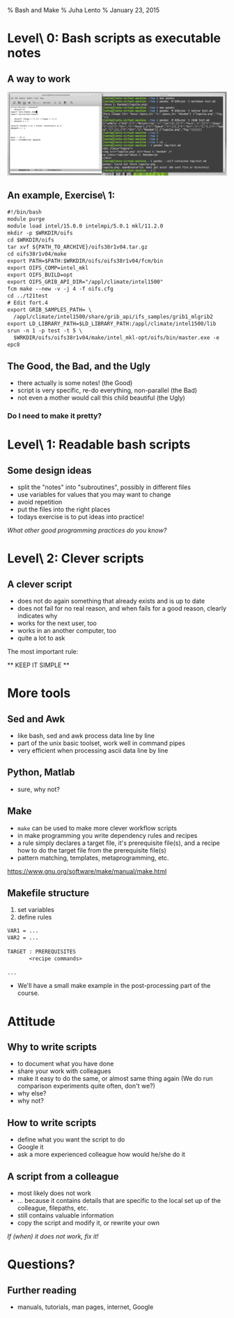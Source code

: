 % Bash and Make
% Juha Lento
% January 23, 2015


# Level\ 0: Bash scripts as executable notes

## A way to work

![Copying commands (the ones that actually worked) from the terminal window to a file is "a level\ 0" use case.](include/EmacsAndXterm.png)

## An example, Exercise\ 1:

~~~~{#bash-as-notes .bash}
#!/bin/bash
module purge
module load intel/15.0.0 intelmpi/5.0.1 mkl/11.2.0
mkdir -p $WRKDIR/oifs
cd $WRKDIR/oifs
tar xvf ${PATH_TO_ARCHIVE}/oifs38r1v04.tar.gz
cd oifs38r1v04/make
export PATH=$PATH:$WRKDIR/oifs/oifs38r1v04/fcm/bin
export OIFS_COMP=intel_mkl
export OIFS_BUILD=opt
export OIFS_GRIB_API_DIR="/appl/climate/intel1500"
fcm make --new -v -j 4 -f oifs.cfg
cd ../t21test
# Edit fort.4
export GRIB_SAMPLES_PATH= \
  /appl/climate/intel1500/share/grib_api/ifs_samples/grib1_mlgrib2
export LD_LIBRARY_PATH=$LD_LIBRARY_PATH:/appl/climate/intel1500/lib
srun -n 1 -p test -t 5 \
  $WRKDIR/oifs/oifs38r1v04/make/intel_mkl-opt/oifs/bin/master.exe -e epc8
~~~~

## The Good, the Bad, and the Ugly

- there actually is some notes! (the Good)
- script is very specific, re-do everything, non-parallel (the Bad)
- not even a mother would call this child beautiful (the Ugly)

### Do I need to make it pretty?


# Level\ 1: Readable bash scripts


## Some design ideas

- split the "notes" into "subroutines", possibly in different files
- use variables for values that you may want to change
- avoid repetition
- put the files into the right places
- todays exercise is to put ideas into practice!

*What other good programming practices do you know?*

# Level\ 2: Clever scripts

## A clever script

- does not do again something that already exists and is up to date
- does not fail for no real reason, and when fails for a good reason,
  clearly indicates why
- works for the next user, too
- works in an another computer, too
- quite a lot to ask

The most important rule:

** KEEP IT SIMPLE **


# More tools

## Sed and Awk

- like bash, sed and awk process data line by line
- part of the unix basic toolset, work well in command pipes
- very efficient when processing ascii data line by line


## Python, Matlab

- sure, why not?


## Make

- `make` can be used to make more clever workflow scripts
- in make programming you write dependency rules and recipes
- a rule simply declares a target file, it's prerequisite file(s),
  and a recipe how to do the target file from the prerequisite file(s)
- pattern matching, templates, metaprogramming, etc.

<https://www.gnu.org/software/make/manual/make.html>


## Makefile structure

1. set variables
2. define rules

~~~~{#make-structure .makefile}
VAR1 = ...
VAR2 = ...

TARGET : PREREQUISITES
       <recipe commands>

...
~~~~~

- We'll have a small make example in the post-processing part of the course.


# Attitude


## Why to write scripts

- to document what you have done
- share your work with colleagues
- make it easy to do the same, or almost same thing again
  (We do run comparison experiments quite often, don't we?)
- why else?
- why not?


## How to write scripts

- define what you want the script to do
- Google it
- ask a more experienced colleague how would he/she do it


## A script from a colleague

- most likely does not work
- ... because it contains details that are specific to the local
  set up of the colleague, filepaths, etc.
- still contains valuable information
- copy the script and modify it, or rewrite your own

*If (when) it does not work, fix it!*


# Questions?

## Further reading

- manuals, tutorials, man pages, internet, Google

